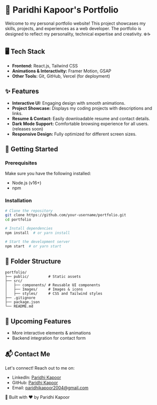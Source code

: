 # 🌟 Paridhi Kapoor's Portfolio

Welcome to my personal portfolio website! This project showcases my skills, projects, and experiences as a web developer. The portfolio is designed to reflect my personality, technical expertise and creativity. ❄️☕

## 🖥️ Tech Stack
- **Frontend:** React.js, Tailwind CSS
- **Animations & Interactivity:** Framer Motion, GSAP
- **Other Tools:** Git, GitHub, Vercel (for deployment)

## ✨ Features
- **Interactive UI:** Engaging design with smooth animations.
- **Project Showcase:** Displays my coding projects with descriptions and links.
- **Resume & Contact:** Easily downloadable resume and contact details.
- **Dark Mode Support:** Comfortable browsing experience for all users.(releases soon)
- **Responsive Design:** Fully optimized for different screen sizes.

## 🚀 Getting Started
### Prerequisites
Make sure you have the following installed:
- Node.js (v16+)
- npm 

### Installation
```sh
# Clone the repository
git clone https://github.com/your-username/portfolio.git
cd portfolio

# Install dependencies
npm install  # or yarn install

# Start the development server
npm start  # or yarn start
```

## 📂 Folder Structure
```
portfolio/
├── public/         # Static assets
├── src/
│   ├── components/ # Reusable UI components
│   ├── Images/     # Images & icons
│   ├── styles/     # CSS and Tailwind styles
├── .gitignore
├── package.json
└── README.md
```

## 📢 Upcoming Features
- More interactive elements & animations
- Backend integration for contact form

## 📬 Contact Me
Let's connect! Reach out to me on:
- LinkedIn: [Paridhi Kapoor](https://www.linkedin.com/in/paridhikapoor)
- GitHub: [Paridhi Kapoor](https://github.com/paridhi-kapoor)
- Email: paridhikapoor2004@gmail.com

🚀 Built with ❤️ by Paridhi Kapoor
